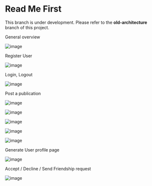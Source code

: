 # Read Me First
This branch is under development. Please refer to the **old-architecture** branch of this project.

General overview

![image](https://github.com/user-attachments/assets/9ff2a929-7208-40d1-b822-6597bbe17347)


Register User

![image](https://github.com/user-attachments/assets/09d9eeae-cfba-44e0-929a-a4b7b8b9f2e8)

Login, Logout

![image](https://github.com/user-attachments/assets/a6b04ab7-e897-417b-bc28-4864e866604d)


Post a publication

![image](https://github.com/user-attachments/assets/643291fd-77a4-4bde-bb3c-c0bf09eba2f7)


![image](https://github.com/user-attachments/assets/504f4178-43af-495a-896c-6fe58fa2575c)


![image](https://github.com/user-attachments/assets/8729d5fd-95b2-4919-a63b-081015ca7b6d)


![image](https://github.com/user-attachments/assets/99f4ae01-075e-476e-8f2e-550e73d06f1d)


![image](https://github.com/user-attachments/assets/7397e4fc-605f-4e31-b93d-ff4273f708d8)


Generate User profile page

![image](https://github.com/user-attachments/assets/74c8edd2-df86-4548-be8f-2d550e1daa5f)


Accept / Decline / Send Friendship request

![image](https://github.com/user-attachments/assets/d9d5e195-16da-415b-9d0c-9c938e59df08)



